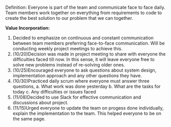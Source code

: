Definition: Everyone is part of the team and communicate face to face daily. Team members work together on everything from requirements to code to create the best solution to our problem that we can together.

**Value Incorporation:**
1. Decided to emphasize on continuous and constant communication between team members preferring face-to-face communication. Will be conducting weekly project meetings to achieve this.
2. (10/20)Decision was made in project meeting  to share with everyone the difficulties faced till now. In this sense, it will leave everyone free to solve new problems instead of re-solving older ones.
3. (10/25)Encouraged everyone to ask questions about system design, implementation approach and any other questions they have.
4. (10/30)Practiced daily scrum where everyone must answer three questions, 
    a. What work was done yesterday
    b. What are the tasks for today
    c. Any difficulties or issues faced
5. (11/08)Decided to use Slack for effective communication and discussions about project. 
6. (11/15)Urged everyone to update the team on progess done individually, explain the implementation to the team. This helped everyone to be on the same page.
